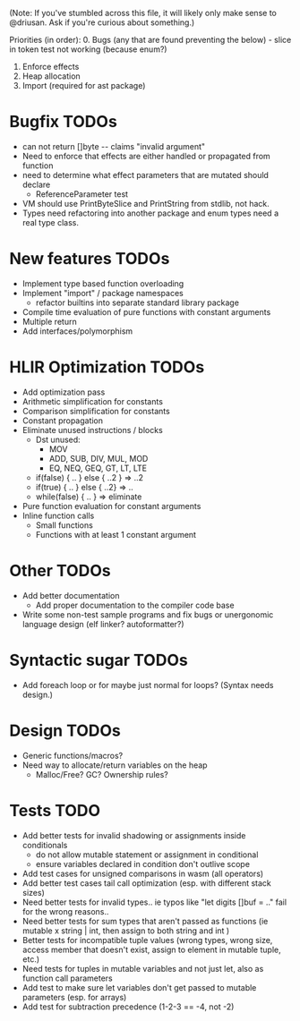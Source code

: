 (Note: If you've stumbled across this file, it will likely only make sense to @driusan. Ask if you're curious
about something.)

Priorities (in order):
0. Bugs (any that are found preventing the below)
	- slice in token test not working (because enum?)
1. Enforce effects
2. Heap allocation
3. Import (required for ast package)

# Bugfix TODOs
- can not return []byte -- claims "invalid argument"
- Need to enforce that effects are either handled or propagated from function
- need to determine what effect parameters that are mutated should declare
	- ReferenceParameter test
- VM should use PrintByteSlice and PrintString from stdlib, not hack.
- Types need refactoring into another package and enum types need a real type class.

# New features TODOs

- Implement type based function overloading
- Implement "import" / package namespaces
	- refactor builtins into separate standard library package
- Compile time evaluation of pure functions with constant arguments
- Multiple return
- Add interfaces/polymorphism

# HLIR Optimization TODOs
- Add optimization pass
- Arithmetic simplification for constants
- Comparison simplification for constants
- Constant propagation
- Eliminate unused instructions / blocks
	- Dst unused:
		- MOV
		- ADD, SUB, DIV, MUL, MOD
		- EQ, NEQ, GEQ, GT, LT, LTE
	- if(false) { .. } else { ..2 } => ..2
	- if(true) { .. } else { ..2} => ..
	- while(false) { .. } => eliminate
- Pure function evaluation for constant arguments
- Inline function calls
	- Small functions
	- Functions with at least 1 constant argument

# Other TODOs

- Add better documentation
	- Add proper documentation to the compiler code base
- Write some non-test sample programs and fix bugs or unergonomic language design (elf linker? autoformatter?)

# Syntactic sugar TODOs

- Add foreach loop or for maybe just normal for loops? (Syntax needs design.)

# Design TODOs

- Generic functions/macros?
- Need way to allocate/return variables on the heap
	- Malloc/Free? GC? Ownership rules?

# Tests TODO
- Add better tests for invalid shadowing or assignments inside conditionals
	- do not allow mutable statement or assignment in conditional
	- ensure variables declared in condition don't outlive scope
- Add test cases for unsigned comparisons in wasm (all operators)
- Add better test cases tail call optimization (esp. with different stack sizes)
- Need better tests for invalid types.. ie typos like "let digits []buf = .." fail for the wrong reasons..
- Need better tests for sum types that aren't passed as functions (ie mutable x string | int, then assign to both string and int )
- Better tests for incompatible tuple values (wrong types, wrong size, access member that doesn't exist, assign to element in mutable tuple, etc.)
- Need tests for tuples in mutable variables and not just let, also as function call parameters
- Add test to make sure let variables don't get passed to mutable parameters (esp. for arrays)
- Add test for subtraction precedence (1-2-3 == -4, not -2)
